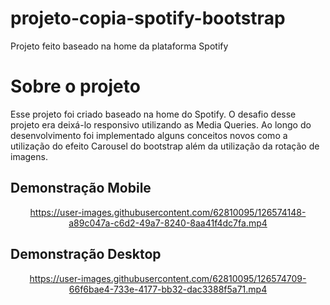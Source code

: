 # projeto-copia-spotify-bootstrap
Projeto feito baseado na home da plataforma Spotify
# Sobre o projeto
<p>
  Esse projeto foi criado baseado na home do Spotify. O desafio desse projeto era deixá-lo responsivo utilizando as Media Queries. Ao longo do desenvolvimento foi implementado alguns conceitos novos como a utilização do efeito Carousel do bootstrap além da utilização da rotação de imagens.
</p>

## Demonstração Mobile 

<div align="center">
            
  https://user-images.githubusercontent.com/62810095/126574148-a89c047a-c6d2-49a7-8240-8aa41f4dc7fa.mp4

</div>

## Demonstração Desktop 

<div align="center">
            
  https://user-images.githubusercontent.com/62810095/126574709-66f6bae4-733e-4177-bb32-dac3388f5a71.mp4

</div>
